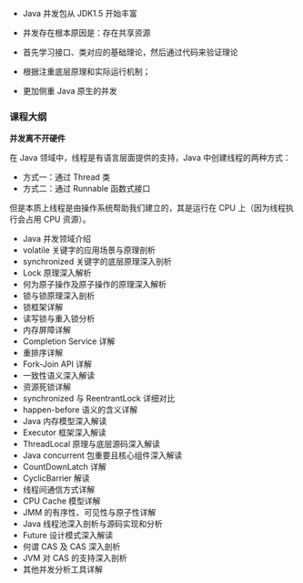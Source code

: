 - Java 并发包从 JDK1.5 开始丰富

- 并发存在根本原因是：存在共享资源
- 首先学习接口、类对应的基础理论，然后通过代码来验证理论
- 根据注重底层原理和实际运行机制；
- 更加侧重 Java 原生的并发



###  课程大纲

**并发离不开硬件**

在 Java 领域中，线程是有语言层面提供的支持，Java 中创建线程的两种方式：

- 方式一：通过 Thread 类
- 方式二：通过 Runnable 函数式接口

但是本质上线程是由操作系统帮助我们建立的，其是运行在 CPU 上（因为线程执行会占用 CPU 资源）。



- Java 并发领域介绍
- volatile 关键字的应用场景与原理剖析
- synchronized 关键字的底层原理深入剖析
- Lock 原理深入解析
- 何为原子操作及原子操作的原理深入解析
- 锁与锁原理深入剖析
- 锁框架详解
- 读写锁与重入锁分析
- 内存屏障详解
- Completion Service 详解
- 重排序详解
- Fork-Join API 详解
- 一致性语义深入解读
- 资源死锁详解
- synchronized 与 ReentrantLock 详细对比
- happen-before 语义的含义详解
- Java 内存模型深入解读
- Executor 框架深入解读
- ThreadLocal 原理与底层源码深入解读
- Java concurrent 包重要且核心组件深入解读
- CountDownLatch 详解
- CyclicBarrier 解读
- 线程间通信方式详解
- CPU Cache 模型详解
- JMM 的有序性、可见性与原子性详解
- Java 线程池深入剖析与源码实现和分析
- Future 设计模式深入解读
- 何谓 CAS 及 CAS 深入剖析
- JVM 对 CAS 的支持深入剖析
- 其他并发分析工具详解